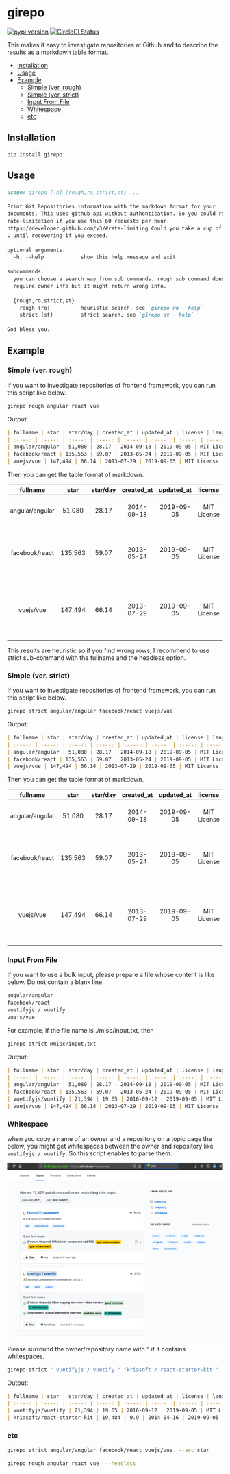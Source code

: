 # girepo 
<a id="markdown-girepo" name="girepo"></a>
[![pypi version](https://img.shields.io/pypi/v/girepo.svg?style=flat)](https://pypi.org/project/girepo/)
[![CircleCI Status](https://circleci.com/gh/ta08/girepo.svg?style=shield)](https://circleci.com/gh/ta08/girepo)

This makes it easy to investigate repositories at Github and to describe the results as a markdown table format. 

<!-- TOC -->

- [Installation](#installation)
- [Usage](#usage)
- [Example](#example)
    - [Simple (ver. rough)](#simple-ver-rough)
    - [Simple (ver. strict)](#simple-ver-strict)
    - [Input From File](#input-from-file)
    - [Whitespace](#whitespace)
    - [etc](#etc)

<!-- /TOC -->

## Installation
<a id="markdown-installation" name="installation"></a>

```
pip install girepo
```

## Usage
<a id="markdown-usage" name="usage"></a>

```markdown
usage: girepo [-h] {rough,ro,strict,st} ...

Print Git Repositories information with the markdown format for your
documents. This uses github api without authentication. So you could reach the
rate-limitation if you use this 60 requests per hour.
https://developer.github.com/v3/#rate-limiting Could you take a cup of coffee
☕ until recovering if you exceed.

optional arguments:
  -h, --help            show this help message and exit

subcommands:
  you can choose a search way from sub commands. rough sub command does not
  require owner info but it might return wrong info.

  {rough,ro,strict,st}
    rough (ro)          heuristic search. see `girepo ro --help`
    strict (st)         strict search. see `girepo st --help`

God bless you.


```
## Example
<a id="markdown-example" name="example"></a>

### Simple (ver. rough)
<a id="markdown-simple-ver-rough" name="simple-ver-rough"></a>

If you want to investigate repositories of frontend framework, you can run this script like below.

```sh
girepo rough angular react vue
```

Output:
```markdown
| fullname | star | star/day | created_at | updated_at | license | language | description | url |
| :----: | :----: | :----: | :----: | :----: | :----: | :----: | :----: | :----: |
| angular/angular | 51,080 | 28.17 | 2014-09-18 | 2019-09-05 | MIT License | TypeScript | One framework. Mobile & desktop. | [link](https://github.com/angular/angular) |
| facebook/react | 135,563 | 59.07 | 2013-05-24 | 2019-09-05 | MIT License | JavaScript | A declarative, efficient, and flexible JavaScript library for building user interfaces. | [link](https://github.com/facebook/react) |
| vuejs/vue | 147,494 | 66.14 | 2013-07-29 | 2019-09-05 | MIT License | JavaScript | 🖖 Vue.js is a progressive, incrementally-adoptable JavaScript framework for building UI on the web. | [link](https://github.com/vuejs/vue) |
```

Then you can get the table format of markdown.

| fullname | star | star/day | created_at | updated_at | license | language | description | url |
| :----: | :----: | :----: | :----: | :----: | :----: | :----: | :----: | :----: |
| angular/angular | 51,080 | 28.17 | 2014-09-18 | 2019-09-05 | MIT License | TypeScript | One framework. Mobile & desktop. | [link](https://github.com/angular/angular) |
| facebook/react | 135,563 | 59.07 | 2013-05-24 | 2019-09-05 | MIT License | JavaScript | A declarative, efficient, and flexible JavaScript library for building user interfaces. | [link](https://github.com/facebook/react) |
| vuejs/vue | 147,494 | 66.14 | 2013-07-29 | 2019-09-05 | MIT License | JavaScript | 🖖 Vue.js is a progressive, incrementally-adoptable JavaScript framework for building UI on the web. | [link](https://github.com/vuejs/vue) |


This results are heuristic so if you find wrong rows,
 I recommend to use strict sub-command with the fullname and the headless option. 


### Simple (ver. strict)
<a id="markdown-simple-ver-strict" name="simple-ver-strict"></a>

If you want to investigate repositories of frontend framework, you can run this script like below.

```sh
girepo strict angular/angular facebook/react vuejs/vue 
```

Output:
```markdown
| fullname | star | star/day | created_at | updated_at | license | language | description | url |
| :----: | :----: | :----: | :----: | :----: | :----: | :----: | :----: | :----: |
| angular/angular | 51,080 | 28.17 | 2014-09-18 | 2019-09-05 | MIT License | TypeScript | One framework. Mobile & desktop. | [link](https://github.com/angular/angular) |
| facebook/react | 135,563 | 59.07 | 2013-05-24 | 2019-09-05 | MIT License | JavaScript | A declarative, efficient, and flexible JavaScript library for building user interfaces. | [link](https://github.com/facebook/react) |
| vuejs/vue | 147,494 | 66.14 | 2013-07-29 | 2019-09-05 | MIT License | JavaScript | 🖖 Vue.js is a progressive, incrementally-adoptable JavaScript framework for building UI on the web. | [link](https://github.com/vuejs/vue) |
```

Then you can get the table format of markdown.

| fullname | star | star/day | created_at | updated_at | license | language | description | url |
| :----: | :----: | :----: | :----: | :----: | :----: | :----: | :----: | :----: |
| angular/angular | 51,080 | 28.17 | 2014-09-18 | 2019-09-05 | MIT License | TypeScript | One framework. Mobile & desktop. | [link](https://github.com/angular/angular) |
| facebook/react | 135,563 | 59.07 | 2013-05-24 | 2019-09-05 | MIT License | JavaScript | A declarative, efficient, and flexible JavaScript library for building user interfaces. | [link](https://github.com/facebook/react) |
| vuejs/vue | 147,494 | 66.14 | 2013-07-29 | 2019-09-05 | MIT License | JavaScript | 🖖 Vue.js is a progressive, incrementally-adoptable JavaScript framework for building UI on the web. | [link](https://github.com/vuejs/vue) |



### Input From File
<a id="markdown-input-from-file" name="input-from-file"></a>

If you want to use a bulk input, please prepare a file whose content is like below. Do not contain a blank line.

```markdown
angular/angular
facebook/react
vuetifyjs / vuetify
vuejs/vue
```

For example, if the file name is ./misc/input.txt, then

```sh
girepo strict @misc/input.txt
```

Output:
```markdown
| fullname | star | star/day | created_at | updated_at | license | language | description | url |
| :----: | :----: | :----: | :----: | :----: | :----: | :----: | :----: | :----: |
| angular/angular | 51,080 | 28.17 | 2014-09-18 | 2019-09-05 | MIT License | TypeScript | One framework. Mobile & desktop. | [link](https://github.com/angular/angular) |
| facebook/react | 135,563 | 59.07 | 2013-05-24 | 2019-09-05 | MIT License | JavaScript | A declarative, efficient, and flexible JavaScript library for building user interfaces. | [link](https://github.com/facebook/react) |
| vuetifyjs/vuetify | 21,394 | 19.65 | 2016-09-12 | 2019-09-05 | MIT License | TypeScript | 🐉 Material Component Framework for Vue.js 2 | [link](https://github.com/vuetifyjs/vuetify) |
| vuejs/vue | 147,494 | 66.14 | 2013-07-29 | 2019-09-05 | MIT License | JavaScript | 🖖 Vue.js is a progressive, incrementally-adoptable JavaScript framework for building UI on the web. | [link](https://github.com/vuejs/vue) |
```


### Whitespace
<a id="markdown-whitespace" name="simple-whitespace"></a>

when you copy a name of an owner and a repository on a topic page the below, you might get whitespaces between the owner and repository like ` vuetifyjs / vuetify `. So this script enables to parse them. 

![topic_page](misc/screenshot.png)

Please surround the owner/repository name with " if it contains whitespaces. 

```sh
girepo strict " vuetifyjs / vuetify " "kriasoft / react-starter-kit " 
```

Output:

```markdown
| fullname | star | star/day | created_at | updated_at | license | language | description | url |
| :----: | :----: | :----: | :----: | :----: | :----: | :----: | :----: | :----: |
| vuetifyjs/vuetify | 21,394 | 19.65 | 2016-09-12 | 2019-09-05 | MIT License | TypeScript | 🐉 Material Component Framework for Vue.js 2 | [link](https://github.com/vuetifyjs/vuetify) |
| kriasoft/react-starter-kit | 19,484 | 9.9 | 2014-04-16 | 2019-09-05 | MIT License | JavaScript | React Starter Kit — isomorphic web app boilerplate (Node.js, Express, GraphQL, React.js, Babel, PostCSS, Webpack, Browsersync) | [link](https://github.com/kriasoft/react-starter-kit) |
```

### etc
<a id="markdown-etc" name="etc"></a>

```sh
girepo strict angular/angular facebook/react vuejs/vue  --asc star
```

```sh
girepo rough angular react vue  --headless
```


